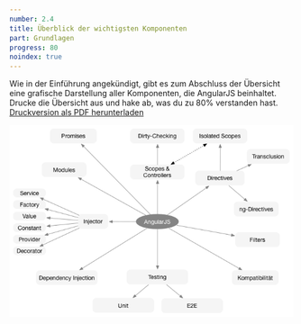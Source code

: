 ```yaml
---
number: 2.4
title: Überblick der wichtigsten Komponenten
part: Grundlagen
progress: 80
noindex: true
---
```


Wie in der Einführung angekündigt, gibt es zum Abschluss der Übersicht eine grafische Darstellung aller Komponenten, die AngularJS beinhaltet. Drucke die Übersicht aus und hake ab, was du zu 80% verstanden hast. [Druckversion als PDF herunterladen](images/figures/angularjs-overview.pdf)

![AngularJS Überblick](images/figures/angularjs-overview.png)
